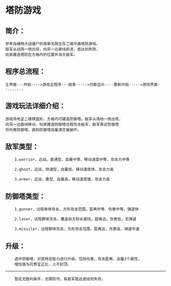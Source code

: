 塔防游戏
=======
简介：
-------
	参考自植物大战僵尸的简单无限生存二维平面塔防游戏。
	敌军从战场一侧出现，向另一边直线前进，抵达则失败，
	玩家建造塔防在方格内的位置并消灭敌军。
	
程序总流程：
---------------
	主界面---开始---->游戏主程序---结束----->分数显示----重新开始----->游戏界面--.......
游戏玩法详细介绍：
------------------------
	游戏场地呈二维棋盘形，方格内可建造防御塔。敌军从场地一侧出现，
	向另一边直线移动。玩家建造防御塔远程攻击敌军，敌军靠近防御塔
	将伤害防御塔，直到防御塔血量清空被破坏。
敌军类型：
------------
		1.warrior，近战，普通型，血量中等，移动速度中等，攻击力中等
		
		2.ghost，近战，快速型，血量低，移动速度快，攻击力高
		
		3.armer，近战，重型，血量高，移动速度慢，攻击力高
防御塔类型：
---------------
		1.gunner，远程单体攻击，方形攻击范围，距离中等，伤害中等，弹道快
		
		2.laser，远程群体攻击，覆盖前方较长直线，距离远，伤害低，无弹道
		
		3.missiler，远程群体攻击，方形攻击范围，距离远，伤害高，弹道中速
		
		
升级：
-------
		选中防御塔，对其特定能力进行升级。包括伤害，攻击距离，血量3个属性，
		增加值与花费呈正比，上不封顶。
---------
		暂定无胜利条件，无限防守。有敌军抵达底线则失败。
